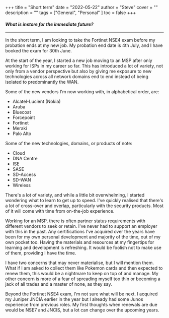 +++
title = "Short term"
date = "2022-05-22"
author = "Steve"
cover = ""
description = ""
tags = ["General", "Personal" ]
toc = false
+++

#### _What is instore for the immediate future?_
_________________

In the short term, I am looking to take the Fortinet NSE4 exam before my probation ends at my new job. My probation end date is 4th July, and I have booked the exam for 30th June. 

At the start of the year, I  started a new job moving to an MSP after only working for ISPs in my career so far. This has introduced a lot of variety, not only from a vendor perspective but also by giving me exposure to new technologies across all network domains end to end instead of being isolated to predominantly the WAN. 

Some of the new vendors I'm now working with, in alphabetical order, are:

+ Alcatel-Lucient (Nokia)
+ Aruba 
+ Bluecoat
+ Forcepoint
+ Fortinet
+ Meraki
+ Palo Alto 

Some of the new technologies, domains, or products of note: 

+ Cloud
+ DNA Centre
+ ISE
+ SASE
+ SD-Access
+ SD-WAN
+ Wireless

There's a lot of variety, and while a little bit overwhelming, I started wondering what to learn to get up to speed. I've quickly realised that there's a lot of cross-over and overlap, particularly with the security products. Most of it will come with time from on-the-job experience.

Working for an MSP, there is often partner status requirements with different vendors to seek or retain. I've never had to support an employer with this in the past. Any certifications I've acquired over the years have been for my own personal development and majority of the time, out of my own pocket too. Having the materials and resources at my fingertips for learning and development is refreshing. It would be foolish not to make use of them, providing I have the time. 

I have two concerns that may never materialise, but I will mention them. What if I am asked to collect them like Pokemon cards and then expected to renew them, this would be a nightmare to keep on top of and manage. My other concern is more of a fear of spreading myself too thin or becoming a jack of all trades and a master of none, as they say.

Beyond the Fortinet NSE4 exam, I'm not sure what will be next. I acquired my Juniper JNCIA earlier in the year but I already had some Junos experience from previous roles. My first thoughts when renewals are due would be NSE7 and JNCIS, but a lot can change over the upcoming years.